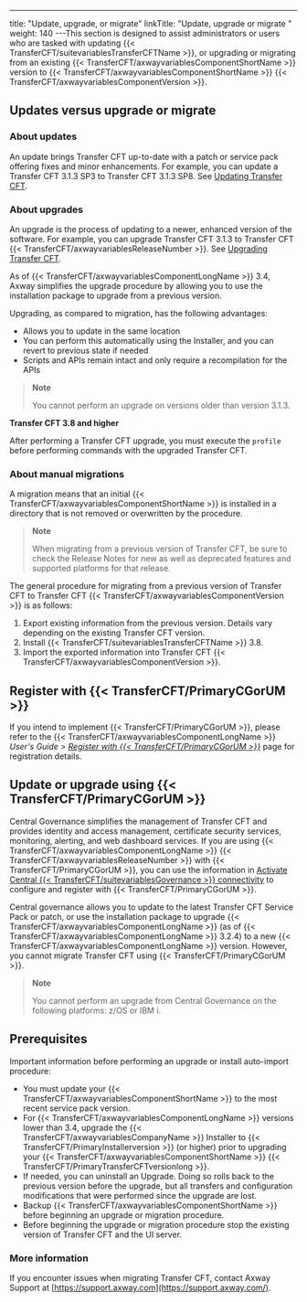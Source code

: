 ---
title: "Update, upgrade, or migrate"
linkTitle: "Update, upgrade or migrate "
weight: 140
---This section is designed to assist administrators or users who are tasked with updating {{< TransferCFT/suitevariablesTransferCFTName  >}}, or upgrading or migrating from an existing {{< TransferCFT/axwayvariablesComponentShortName  >}} version to {{< TransferCFT/axwayvariablesComponentShortName  >}} {{< TransferCFT/axwayvariablesComponentVersion  >}}.

## Updates versus upgrade or migrate

### About updates

An update brings Transfer CFT up-to-date with a patch or service pack offering fixes and minor enhancements. For example, you can update a Transfer CFT 3.1.3 SP3 to Transfer CFT 3.1.3 SP8. See [Updating Transfer CFT](../../unix_install_start_here/upgrade_start_here/update_cft_unix).

### About upgrades

An upgrade is the process of updating to a newer, enhanced version of the software. For example, you can upgrade Transfer CFT 3.1.3 to Transfer CFT {{< TransferCFT/axwayvariablesReleaseNumber  >}}. See [Upgrading Transfer CFT](../../unix_install_start_here/upgrade_start_here/upgrade_intro_ux).

As of {{< TransferCFT/axwayvariablesComponentLongName  >}} 3.4, Axway simplifies the upgrade procedure by allowing you to use the installation package to upgrade from a previous version.

Upgrading, as compared to migration, has the following advantages:

- Allows you to update in the same location
- You can perform this automatically using the Installer, and you can revert to previous state if needed
- Scripts and APIs remain intact and only require a recompilation for the APIs

> **Note**
>
> You cannot perform an upgrade on versions older than version 3.1.3.

****Transfer CFT 3.8 and higher****

After performing a Transfer CFT upgrade, you must execute the `profile `before performing commands with the upgraded Transfer CFT.

### About manual migrations

A migration means that an initial {{< TransferCFT/axwayvariablesComponentShortName  >}} is installed in a directory that is not removed or overwritten by the procedure.

> **Note**
>
> When migrating from a previous version of Transfer CFT, be sure to check the Release Notes for new as well as deprecated features and supported platforms for that release.

The general procedure for migrating from a previous version of Transfer CFT to Transfer CFT {{< TransferCFT/axwayvariablesComponentVersion  >}} is as follows:

1. Export existing information from the previous version. Details vary depending on the existing Transfer CFT version.
1. Install {{< TransferCFT/suitevariablesTransferCFTName >}} 3.8.
1. Import the exported information into Transfer CFT {{< TransferCFT/axwayvariablesComponentVersion >}}.

## Register with {{< TransferCFT/PrimaryCGorUM  >}}

If you intend to implement {{< TransferCFT/PrimaryCGorUM  >}}, please refer to the {{< TransferCFT/axwayvariablesComponentLongName  >}} *User's Guide &gt; [*Register with* {{< TransferCFT/PrimaryCGorUM  >}}](https://docs.axway.com/bundle/TransferCFT_36_UsersGuide_allOS_en_HTML5/page/Content/cft_installation/migrate/register_CG.htm)* page for registration details.

## Update or upgrade using {{< TransferCFT/PrimaryCGorUM  >}}

Central Governance simplifies the management of Transfer CFT and provides identity and access management, certificate security services, monitoring, alerting, and web dashboard services. If you are using {{< TransferCFT/axwayvariablesComponentLongName  >}} {{< TransferCFT/axwayvariablesReleaseNumber  >}} with {{< TransferCFT/PrimaryCGorUM  >}}, you can use the information in [Activate Central {{< TransferCFT/suitevariablesGovernance  >}} connectivity](../../../governance_services_intro/register_cg) to configure and register with {{< TransferCFT/PrimaryCGorUM  >}}.

Central governance allows you to update to the latest Transfer CFT Service Pack or patch, or use the installation package to upgrade {{< TransferCFT/axwayvariablesComponentLongName  >}} (as of {{< TransferCFT/axwayvariablesComponentLongName  >}} 3.2.4) to a new {{< TransferCFT/axwayvariablesComponentLongName  >}} version. However, you cannot migrate Transfer CFT using {{< TransferCFT/PrimaryCGorUM  >}}.

> **Note**
>
> You cannot perform an upgrade from Central Governance on the following platforms: z/OS or IBM i.

## Prerequisites

Important information before performing an upgrade or install auto-import procedure:

- You must update your {{< TransferCFT/axwayvariablesComponentShortName >}} to the most recent service pack version.
- For {{< TransferCFT/axwayvariablesComponentLongName >}} versions lower than 3.4, upgrade the {{< TransferCFT/axwayvariablesCompanyName >}} Installer to {{< TransferCFT/PrimaryInstallerversion >}} (or higher) prior to upgrading your {{< TransferCFT/axwayvariablesComponentShortName >}} {{< TransferCFT/PrimaryTransferCFTversionlong >}}.
- If needed, you can uninstall an Upgrade. Doing so rolls back to the previous version before the upgrade, but all transfers and configuration modifications that were performed since the upgrade are lost.
- Backup {{< TransferCFT/axwayvariablesComponentShortName >}} before beginning an upgrade or migration procedure.
- Before beginning the upgrade or migration procedure stop the existing version of Transfer CFT and the UI server.

### More information

If you encounter issues when migrating Transfer CFT, contact Axway Support at [https://support.axway.com](https://support.axway.com/).
